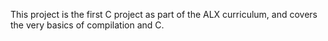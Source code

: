 This project is the first C project as part of the ALX  curriculum, and covers the very basics of compilation and C.
